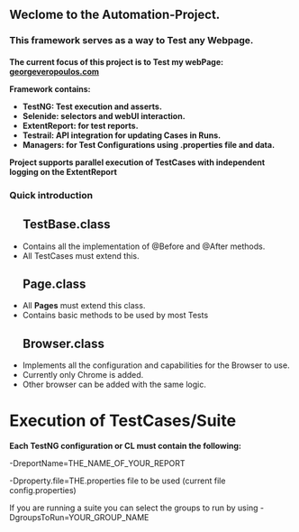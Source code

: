 <h2>Weclome to the Automation-Project.</h2>
<h3>This framework serves as a way to Test any Webpage.</h3>
<h4>The current focus of this project is to Test my webPage: 
<a href="https://www.georgeveropoulos.com/">georgeveropoulos.com</a>
<p>Framework contains:</p>
<ul>
<li>TestNG: Test execution and asserts.</li>
<li>Selenide: selectors and webUI interaction.</li>
<li>ExtentReport: for test reports.</li>
<li>Testrail: API integration for updating Cases in Runs.</li>
<li>Managers: for Test Configurations using .properties file and data.</li>
</ul>

<p>Project supports parallel execution of TestCases with independent logging on the ExtentReport</p>

<h3>Quick introduction</h3>
<ul><h2>TestBase.class</h2>
    <li>Contains all the implementation of @Before and @After methods.</li>
    <li>All TestCases must extend this.</li>
</ul>
<ul><h2>Page.class</h2>
    <li>All <b>Pages</b> must extend this class.</li>
    <li>Contains basic methods to be used by most Tests</li>
</ul>
<ul><h2>Browser.class</h2>
    <li>Implements all the configuration and capabilities for the Browser to use.</li>
    <li>Currently only Chrome is added.</li>
    <li>Other browser can be added with the same logic.</li>
</ul>


<h1>Execution of TestCases/Suite</h1>
<p><b>Each TestNG configuration or CL must contain the following:</b></p>
<p>-DreportName=THE_NAME_OF_YOUR_REPORT</p>
<p>-Dproperty.file=THE.properties file to be used (current file config.properties)</p>
<p>If you are running a suite you can select the groups to run by using -DgroupsToRun=YOUR_GROUP_NAME</p>












